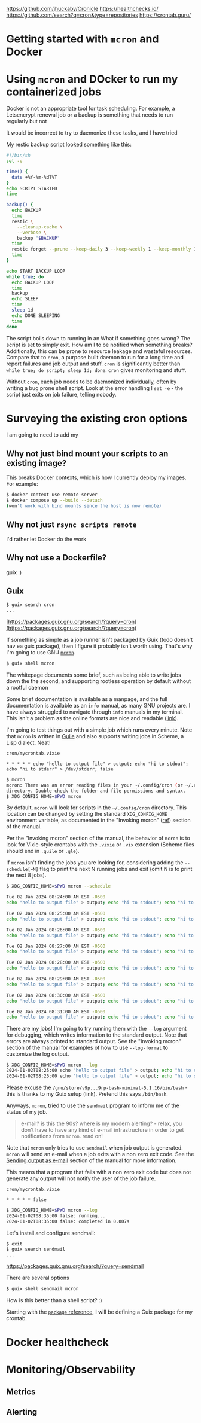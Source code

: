 https://github.com/jhuckaby/Cronicle
https://healthchecks.io/
https://github.com/search?q=cron&type=repositories
https://crontab.guru/

# Getting started with `mcron` and Docker
# Using `mcron` and DOcker to run my containerized jobs

Docker is not an appropriate tool for task scheduling. For example, a Letsencrypt renewal job or a backup is something that needs to run regularly but not 

It would be incorrect to try to daemonize these tasks, and I have tried

My restic backup script looked something like this:

```sh
#!/bin/sh
set -e

time() {
  date +%Y-%m-%dT%T
}
echo SCRIPT STARTED
time

backup() {
  echo BACKUP
  time
  restic \
    --cleanup-cache \
    --verbose \
    backup "$BACKUP"
  time
  restic forget --prune --keep-daily 3 --keep-weekly 1 --keep-monthly 1
  time
}

echo START BACKUP LOOP
while true; do
  echo BACKUP LOOP
  time
  backup
  echo SLEEP
  time
  sleep 1d
  echo DONE SLEEPING
  time
done
```

The script boils down to running in an 
What if something goes wrong? The script is set to simply exit. How am I to be notified when something breaks? Additionally, this can be prone to resource leakage and wasteful resources. Compare that to `cron`, a purpose built daemon to run for a long time and report failures and job output and stuff. `cron` is significantly better than `while true; do script; sleep 1d; done`. `cron` gives monitoring and stuff.

Without `cron`, each job needs to be daemonized individually, often by writing a bug prone shell script. Look at the error handling I `set -e` - the script just exits on job failure, telling nobody.

# Surveying the existing cron options

I am going to need to add my 

## Why not just bind mount your scripts to an existing image?

This breaks Docker contexts, which is how I currently deploy my images. For example:
```bash
$ docker context use remote-server
$ docker compose up --build --detach
(won't work with bind mounts since the host is now remote)
```

## Why not just `rsync scripts remote`

I'd rather let Docker do the work

## Why not use a Dockerfile?
guix :)

## Guix

```sh
$ guix search cron
...
```

[https://packages.guix.gnu.org/search/?query=cron](https://packages.guix.gnu.org/search/?query=cron)

If something as simple as a job runner isn't packaged by Guix (todo doesn't hav ea guix package), then I figure it probably isn't worth using. That's why I'm going to use GNU [`mcron`](https://www.gnu.org/software/mcron/).

```sh
$ guix shell mcron
```

The whitepage documents some brief, such as being able to write jobs down the the second, and supporting rootless operation by default without a rootful daemon

Some brief documentation is available as a manpage, and the full documentation is available as an `info` manual, as many GNU projects are. I have always struggled to navigate through `info` manuals in my terminal. This isn't a problem as the online formats are nice and readable ([link](https://www.gnu.org/software/mcron/manual/)).

I'm going to test things out with a simple job which runs every minute. Note that `mcron` is written in [Guile](https://www.gnu.org/software/guile/) and also supports writing jobs in Scheme, a Lisp dialect. Neat!

`cron/mycrontab.vixie`
```cron
* * * * * echo "hello to output file" > output; echo "hi to stdout"; echo "hi to stderr" > /dev/stderr; false
```

```sh
$ mcron
mcron: There was an error reading files in your ~/.config/cron (or ~/.cron)
directory. Double-check the folder and file permissions and syntax.
$ XDG_CONFIG_HOME=$PWD mcron
```

By default, `mcron` will look for scripts in the `~/.config/cron` directory. This location can be changed by setting the standard `XDG_CONFIG_HOME` environment variable, as documented in the "Invoking mcron" ([ref](https://www.gnu.org/software/mcron/manual/mcron.html#Invoking-mcron)) section of the manual.

Per the "Invoking mcron" section of the manual, the behavior of `mcron` is to look for Vixie-style crontabs with the `.vixie` or `.vix` extension (Scheme files should end in `.guile` or `.gle`).

If `mcron` isn't finding the jobs you are looking for, considering adding the `--schedule[=N]` flag to print the next N running jobs and exit (omit N is to print the next 8 jobs).

```sh
$ XDG_CONFIG_HOME=$PWD mcron --schedule

Tue 02 Jan 2024 08:24:00 AM EST -0500
echo "hello to output file" > output; echo "hi to stdout"; echo "hi to stderr" > /dev/stderr; false

Tue 02 Jan 2024 08:25:00 AM EST -0500
echo "hello to output file" > output; echo "hi to stdout"; echo "hi to stderr" > /dev/stderr; false

Tue 02 Jan 2024 08:26:00 AM EST -0500
echo "hello to output file" > output; echo "hi to stdout"; echo "hi to stderr" > /dev/stderr; false

Tue 02 Jan 2024 08:27:00 AM EST -0500
echo "hello to output file" > output; echo "hi to stdout"; echo "hi to stderr" > /dev/stderr; false

Tue 02 Jan 2024 08:28:00 AM EST -0500
echo "hello to output file" > output; echo "hi to stdout"; echo "hi to stderr" > /dev/stderr; false

Tue 02 Jan 2024 08:29:00 AM EST -0500
echo "hello to output file" > output; echo "hi to stdout"; echo "hi to stderr" > /dev/stderr; false

Tue 02 Jan 2024 08:30:00 AM EST -0500
echo "hello to output file" > output; echo "hi to stdout"; echo "hi to stderr" > /dev/stderr; false

Tue 02 Jan 2024 08:31:00 AM EST -0500
echo "hello to output file" > output; echo "hi to stdout"; echo "hi to stderr" > /dev/stderr; false

```

There are my jobs! I'm going to try running them with the `--log` argument for debugging, which writes information to the standard output. Note that errors are always printed to standard output. See the "Invoking mcron" section of the manual for examples of how to use `--log-format` to customize the log output.



```sh
$ XDG_CONFIG_HOME=$PWD mcron --log
2024-01-02T08:25:00 echo "hello to output file" > output; echo "hi to stdout"; echo "hi to stderr" > /dev/stderr; false: running...
2024-01-02T08:25:00 echo "hello to output file" > output; echo "hi to stdout"; echo "hi to stderr" > /dev/stderr; false: /gnu/store/v9p25q9l5nnaixkhpap5rnymmwbhf9rp-bash-minimal-5.1.16/bin/bash: line 1: sendmail: command not found
```
Please excuse the `/gnu/store/v9p...9rp-bash-minimal-5.1.16/bin/bash` - this is thanks to my Guix setup (link). Pretend this says `/bin/bash`.

Anyways, `mcron`, tried to use the `sendmail` program to inform me of the status of my job. 

> e-mail? is this the 90s? where is my modern alerting? - relax, you don't have to have any kind of e-mail infrastructure in order to get notifications from `mcron`. read on!

Note that `mcron` only tries to use `sendmail` when job output is generated. `mcron` will send an e-mail when a job exits with a non zero exit code. See the [Sending output as e-mail](https://www.gnu.org/software/mcron/manual/mcron.html#Sending-output-as-e_002dmail) section of the manual for more information.

This means that a program that fails with a non zero exit code but does not generate any output will not notify the user of the job failure.

`cron/mycrontab.vixie`
```cron
* * * * * false
```

```sh
$ XDG_CONFIG_HOME=$PWD mcron --log
2024-01-02T08:35:00 false: running...
2024-01-02T08:35:00 false: completed in 0.007s
```

Let's install and configure sendmail:

```sh
$ exit
$ guix search sendmail
...
```
https://packages.guix.gnu.org/search/?query=sendmail

There are several options

```sh
$ guix shell sendmail mcron
```

How is this better than a shell script? :)










Starting with the [`package` reference](https://guix.gnu.org/manual/en/html_node/package-Reference.html), I will be defining a Guix package for my crontab.

# Docker healthcheck

# Monitoring/Observability

## Metrics

## Alerting
